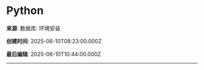 # Python

**来源**: 数据库: 环境安装

**创建时间**: 2025-06-10T08:23:00.000Z

**最后编辑**: 2025-06-10T10:44:00.000Z

---

